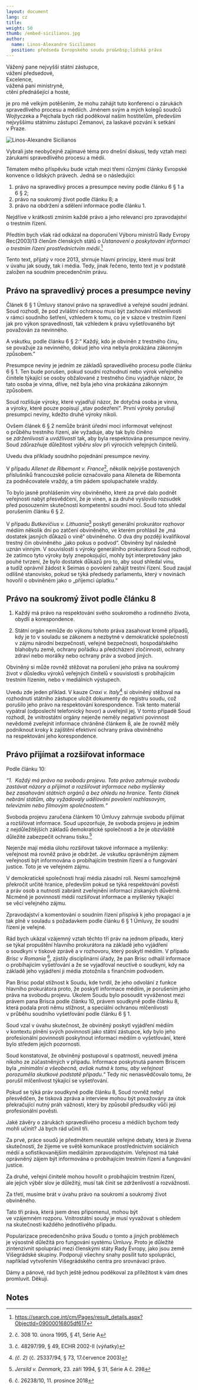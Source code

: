 ```yaml
---
layout: document
lang: cz
title:
weight: 50
thumb: /embed-sicilianos.jpg
author:
  name: Linos-Alexandre Sicilianos
  position: předseda Evropského soudu pro&nbsp;lidská práva
---
```


Vážený pane nejvyšší státní zástupce,<br/>
vážení předsedové,<br/>
Excelence,<br/>
vážená paní ministryně,<br/>
ctění přednášející a&nbsp;hosté,<br/>

je&nbsp;pro mě velkým potěšením, že mohu zahájit tuto konferenci o&nbsp;zárukách spravedlivého procesu a&nbsp;médiích. Jménem svým a&nbsp;mých kolegů soudců Wojtyczeka a&nbsp;Pejchala bych rád poděkoval našim hostitelům, především nejvyššímu státnímu zástupci Zemanovi, za&nbsp;laskavé pozvání k setkání v Praze.

![Linos-Alexandre Sicilianos](/blog/assets/img/sicilianos-1.jpeg)

Vybrali jste neobyčejně zajímavé téma pro&nbsp;dnešní diskusi, tedy vztah mezi zárukami spravedlivého procesu a&nbsp;médii.

Tématem mého příspěvku bude vztah mezi třemi různými články Evropské konvence o&nbsp;lidských právech. Jedná se&nbsp;o následující:

<ol class="lower-roman">
<li>právo na&nbsp;spravedlivý proces a&nbsp;presumpce neviny podle článku 6&nbsp;§ 1&nbsp;a 6&nbsp;§ 2;</li>
<li>právo na&nbsp;soukromý život podle článku 8; a</li>
<li>právo na&nbsp;obdržení a&nbsp;sdělení informace podle článku 1.</li>
</ol>

Nejdříve v krátkosti zmíním každé právo a&nbsp;jeho relevanci pro&nbsp;zpravodajství o&nbsp;trestním řízení.

Předtím bych však rád odkázal na&nbsp;doporučení Výboru ministrů Rady Evropy Rec(2003)13 členům členských států o&nbsp;_Ustanovení o&nbsp;poskytování informací o&nbsp;trestním řízení prostřednictvím médií_.[^1]

Tento text, přijatý v roce 2013, shrnuje hlavní principy, které musí brát v úvahu jak&nbsp;soudy, tak&nbsp;i média. Tedy, jinak řečeno, tento text je&nbsp;v podstatě založen na&nbsp;soudním precedenčním právu.

## Právo na&nbsp;spravedlivý proces a&nbsp;presumpce neviny

Článek 6&nbsp;§ 1&nbsp;Úmluvy stanoví právo na&nbsp;spravedlivé a&nbsp;veřejné soudní jednání. Soud rozhodl, že pod&nbsp;zvláštní ochranou musí být zachování mlčenlivosti v rámci soudního šetření, vzhledem k tomu, co&nbsp;je v sázce v trestním řízení jak&nbsp;pro výkon spravedlnosti, tak&nbsp;vzhledem k právu vyšetřovaného být považován za&nbsp;nevinného.

A&nbsp;vskutku, podle článku 6&nbsp;§ 2:“ Každý, kdo&nbsp;je obviněn z&nbsp;trestného činu, se&nbsp;považuje za&nbsp;nevinného, dokud jeho vina nebyla prokázána zákonným způsobem.”

Presumpce neviny je&nbsp;jedním ze&nbsp;základů spravedlivého procesu podle článku 6&nbsp;§ 1. Ten&nbsp;bude porušen, pokud soudní rozhodnutí nebo výrok veřejného činitele týkající se&nbsp;osoby obžalované z trestného činu vyjadřuje názor, že tato osoba je&nbsp;vinna, dříve, než byla jeho vina prokázána zákonným způsobem.

Soud rozlišuje výroky, které vyjadřují názor, že dotyčná osoba je&nbsp;vinna, a&nbsp;výroky, které pouze popisují „stav podezření“. První výroky porušují presumpci neviny, kdežto druhé výroky nikoli.

Ovšem článek 6 § 2&nbsp;nemůže bránit úřední moci informovat veřejnost o&nbsp;průběhu trestního řízení, ale&nbsp;vyžaduje, aby&nbsp;tak bylo činěno se&nbsp;_zdrženlivostí_ a&nbsp;_uvážlivostí_ tak, aby byla respektována presumpce neviny. Soud zdůrazňuje důležitost _výběru slov_ při výrocích veřejných činitelů.

Uvedu dva&nbsp;příklady soudního pojednání presumpce neviny.

V&nbsp;případu _Allenet de&nbsp;Ribemont v. France_[^2], několik nejvýše postavených příslušníků francouzské policie označovalo pana Alleneta de&nbsp;Ribemonta za&nbsp;podněcovatele vraždy, a&nbsp;tím pádem spolupachatele vraždy.

To&nbsp;bylo jasně prohlášením viny obviněného, které za&nbsp;prvé dalo podnět veřejnosti nabýt přesvědčení, že je&nbsp;vinen, a&nbsp;za druhé vyslovilo rozsudek před posouzením skutečností kompetentní soudní mocí. Soud toto shledal porušením článku 6&nbsp;§ 2.

V případu _Butkevičius v. Lithuania_[^3] poskytl generální prokurátor rozhovor médiím několik dní po&nbsp;zatčení obviněného, ve&nbsp;kterém prohlásil že „má dostatek jasných důkazů o&nbsp;vině“ obviněného. O&nbsp;dva dny&nbsp;později kvalifikoval trestný čin obviněného „jako pokus o&nbsp;podvod“. Obviněný byl&nbsp;následně uznán vinným. V souvislosti s&nbsp;výroky generálního prokurátora Soud rozhodl, že zatímco tyto výroky byly znepokojující, mohly být interpretovány jako pouhé tvrzení, že bylo dostatek důkazů pro&nbsp;to, aby&nbsp;soud shledal vinu, a&nbsp;tudíž oprávnil žádost k Seimas o&nbsp;povolení zahájit trestní řízení. Soud zaujal odlišné stanovisko, pokud se&nbsp;týká předsedy parlamentu, který v novinách hovořil o&nbsp;obviněném jako o&nbsp;„příjemci úplatku.“

## Právo na&nbsp;soukromý život podle článku 8

1. Každý má právo na&nbsp;respektování svého soukromého a&nbsp;rodinného života, obydlí a&nbsp;korespondence.

2. Státní orgán nemůže do&nbsp;výkonu tohoto práva zasahovat kromě případů, kdy&nbsp;je to&nbsp;v souladu se&nbsp;zákonem a&nbsp;nezbytné v&nbsp;demokratické společnosti v&nbsp;zájmu národní bezpečnosti, veřejné bezpečnosti, hospodářského blahobytu země, ochrany pořádku a&nbsp;předcházení zločinnosti, ochrany zdraví nebo morálky nebo ochrany práv a&nbsp;svobod jiných.

Obviněný si&nbsp;může rovněž stěžovat na&nbsp;porušení jeho práva na&nbsp;soukromý život v důsledku výroků veřejných činitelů v souvislosti s probíhajícím trestním řízením, nebo v mediálních výstupech.

Uvedu zde&nbsp;jeden příklad. V&nbsp;kauze _Craxi v. Italy_[^4] si&nbsp;obviněný stěžoval na rozhodnutí státního zástupce uložit dokumenty do&nbsp;registru soudu, což porušilo jeho právo na&nbsp;respektování korespondence. Tisk tento materiál vypátral (odposlechl telefonický hovor) a&nbsp;uveřejnil jej. V tomto případě Soud rozhodl, že vnitrostátní orgány nejenže neměly negativní povinnost nevědomě zveřejnit informace chráněné článkem 8, ale&nbsp;že rovněž měly podniknout kroky k zajištění efektivní ochrany práva obviněného na&nbsp;respektování jeho korespondence.

## Právo přijímat a&nbsp;rozšiřovat informace

Podle článku 10:

_“1.  Každý má právo na&nbsp;svobodu projevu. Toto právo zahrnuje svobodu zastávat názory a&nbsp;přijímat a&nbsp;rozšiřovat informace nebo myšlenky bez&nbsp;zasahování státních orgánů a&nbsp;bez ohledu na&nbsp;hranice. Tento článek nebrání státům, aby&nbsp;vyžadovaly udělování povolení rozhlasovým, televizním nebo filmovým společnostem.“_

Svoboda projevu zaručena článkem 10 Úmluvy zahrnuje svobodu přijímat a&nbsp;rozšiřovat informace. Soud upozorňuje, že svoboda projevu je&nbsp;jedním z nejdůležitějších základů demokratické společnosti a&nbsp;že je&nbsp;obzvláště důležité zabezpečit ochranu tisku.[^5]

Nejenže mají média úlohu rozšiřovat takové informace a&nbsp;myšlenky: veřejnost má rovněž právo je&nbsp;obdržet. Je&nbsp;vskutku oprávněným zájmem veřejnosti být informována o&nbsp;probíhajícím trestním řízení a&nbsp;o fungování justice. Toto je&nbsp;ve veřejném zájmu.

V demokratické společnosti hrají média zásadní roli. Nesmí samozřejmě překročit určité hranice, především pokud se&nbsp;týká respektování pověsti a&nbsp;práv osob a&nbsp;nutnosti zabránit zveřejnění informací získaných důvěrně. Nicméně je&nbsp;povinností médií rozšiřovat informace a&nbsp;myšlenky týkající se&nbsp;věcí veřejného zájmu.

Zpravodajství a&nbsp;komentování o&nbsp;soudním řízení přispívá k jeho propagaci a&nbsp;je tak&nbsp;plně v souladu s požadavkem podle článku 6&nbsp;§ 1&nbsp;Úmluvy, že soudní řízení je&nbsp;veřejné.

Rád bych ukázal vzájemný vztah těchto tří práv na&nbsp;jednom případu, který se&nbsp;týkal propuštění hlavního prokurátora na&nbsp;základě jeho vyjádření o&nbsp;soudkyni v tiskové zprávě a&nbsp;v rozhovoru, který poskytl médiím. V&nbsp;případu _Brisc v&nbsp;Romania_ [^6], zjistily disciplinární úřady, že pan&nbsp;Brisc odhalil informace o&nbsp;probíhajícím vyšetřování a&nbsp;že se&nbsp;vyjadřoval neuctivě o&nbsp;soudkyni, kdy&nbsp;na základě jeho vyjádření ji&nbsp;média ztotožnila s finančním podvodem.

Pan&nbsp;Brisc podal stížnost k Soudu, kde&nbsp;tvrdil, že jeho odvolání z funkce hlavního prokurátora proto, že poskytl informace médiím, je&nbsp;porušením jeho práva na&nbsp;svobodu projevu. Úkolem Soudu bylo posoudit vyváženost mezi právem pana Brisca podle článku 10, právem soudkyně podle článku 8, která podala proti němu stížnost, a&nbsp;speciální ochranou mlčenlivosti v průběhu soudního vyšetřování podle článku 6&nbsp;§ 1.

Soud vzal v úvahu skutečnost, že obviněný poskytl vyjádření médiím v kontextu plnění svých povinností jako státní zástupce, kdy&nbsp;bylo jeho profesionální povinností poskytnout informaci médiím o&nbsp;vyšetřování, které bylo středem jejich pozornosti.

Soud konstatoval, že obviněný postupoval s opatrností, neuvedl jména nikoho ze&nbsp;zúčastněných v případu. Informace poskytnutá panem Briscem byla „_minimální a&nbsp;všeobecná, avšak nutná k&nbsp;tomu, aby&nbsp;veřejnost porozuměla skutkové podstatě případu_.“ Tedy nic&nbsp;nenasvědčovalo tomu, že porušil mlčenlivost týkající se&nbsp;vyšetřování.

Pokud se&nbsp;týká práv soudkyně podle článku 8, Soud rovněž nebyl přesvědčen, že tisková zpráva a&nbsp;interview mohou být považovány za&nbsp;útok překračující nutný práh vážnosti, který by&nbsp;způsobil předsudky vůči její profesionální pověsti.

Jaké závěry o&nbsp;zárukách spravedlivého procesu a&nbsp;médiích bychom tedy mohli učinit? Já bych rád učinil tři.

Za&nbsp;prvé, práce soudů je&nbsp;předmětem neustálé veřejné debaty, která je&nbsp;živena skutečností, že žijeme ve&nbsp;světě komunikace prostřednictvím sociálních médií a&nbsp;sofistikovanějším mediálním zpravodajstvím. Veřejnost má také oprávněný zájem být informována o&nbsp;probíhajícím trestním řízení a&nbsp;fungování justice.

Za&nbsp;druhé, veřejní činitelé mohou hovořit o&nbsp;probíhajícím trestním řízení, ale&nbsp;jejich výběr slov je&nbsp;důležitý, musí tak&nbsp;činit se&nbsp;zdrženlivostí a&nbsp;rozvážností.

Za&nbsp;třetí, musíme brát v úvahu právo na&nbsp;soukromí a&nbsp;soukromý život obviněného.

Tato tři práva, která jsem dnes připomenul, mohou být ve&nbsp;vzájemném rozporu. Vnitrostátní soudy je&nbsp;musí vyvažovat s ohledem na&nbsp;skutečnosti každého jednotlivého případu.

Popularizace precedenčního práva Soudu o&nbsp;tomto a&nbsp;jiných problémech je&nbsp;výsostně důležitá pro&nbsp;fungování systému Úmluvy. Proto je&nbsp;důležité zintenzivnit spolupráci mezi členskými státy Rady Evropy, jako jsou země Višegrádské skupiny. Podporuji všechny snahy posílit tuto spolupráci, například vytvořením Višegrádského centra pro&nbsp;srovnávací právo.

Dámy a&nbsp;pánové, rád bych ještě jednou poděkoval za&nbsp;příležitost k vám dnes promluvit. Děkuji.

<!-- Footnotes themselves at&nbsp;the bottom. -->

## Notes

[^1]: https://search.coe.int/cm/Pages/result_details.aspx?ObjectId=09000016805df617
[^2]: č. 308 10. února 1995, § 41, Série A
[^3]: č. 48297/99, § 49, ECHR 2002-II (výňatky)
[^4]: _(č. 2)_ (č. 25337/94, § 73, 17.července 2003)
[^5]: _Jersild v. Denmark_, 23. září 1994, § 31, Série A č. 298
[^6]: č. 26238/10, 11. prosince 2018
